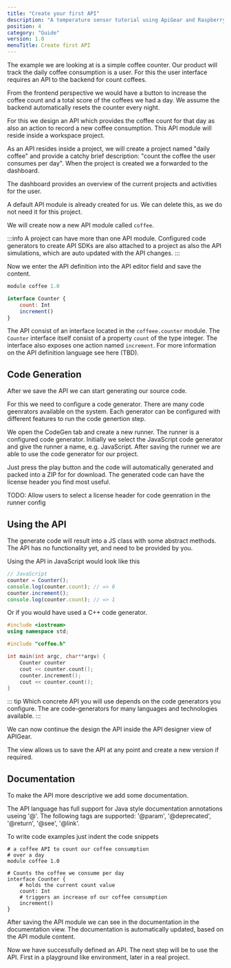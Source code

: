 ```yaml
---
title: "Create your first API"
description: "A temperature sensor tutorial using ApiGear and Raspberry Pi"
position: 4
category: "Guide"
version: 1.0
menuTitle: Create first API
---
```


The example we are looking at is a simple coffee counter. Our product will track the daily coffee consumption is a user. For this the user interface requires an API to the backend for count coffees.

From the frontend perspective we would have a button to increase the coffee count and a total score of the coffees we had a day. We assume the backend automatically resets the counter every night.

For this we design an API which provides the coffee count for that day as also an action to record a new coffee consumption. This API module will reside inside a workspace project.

As an API resides inside a project, we will create a project named "daily coffee" and provide a catchy brief description: "count the coffee the user consumes per day". When the project is created we a forwarded to the dashboard.

The dashboard provides an overview of the current projects and activities for the user.

A default API module is already created for us. We can delete this, as we do not need it for this project.

We will create now a new API module called `coffee`.

:::info
A project can have more than one API module. Configured code generators to create API SDKs are also attached to a project as also the API simulations, which are auto updated with the API changes.
:::

Now we enter the API definition into the API editor field and save the content.

```qml
module coffee 1.0

interface Counter {
    count: Int
    increment()
}
```

The API consist of an interface located in the `coffeee.counter` module. The `Counter` interface itself consist of a property `count` of the type integer. The interface also exposes one action named `increment`. For more information on the API definition language see here (TBD).

## Code Generation

After we save the API we can start generating our source code.

For this we need to configure a code generator. There are many code geenrators available on the system. Each generator can be configured with different features to run the code genertion step.

We open the CodeGen tab and create a new runner. The runner is a configured code generator. Initially we select the JavaScript code generator and give the runner a name, e.g. JavaScript. After saving the runner we are able to use the code generator for our project.

Just press the play button and the code will automatically generated and packed into a ZIP for for download. The generated code can have the license header you find most useful.

TODO: Allow users to select a license header for code geenration in the runner config

## Using the API

The generate code will result into a JS class with some abstract methods. The API has no functionality yet, and need to be provided by you.

Using the API in JavaScript would look like this

```js
// JavaScript
counter = Counter();
console.log(counter.count); // => 0
counter.increment();
console.log(counter.count); // => 1
```

Or if you would have used a C++ code generator.

```cpp
#include <iostream>
using namespace std;

#include "coffee.h"

int main(int argc, char**argv) {
    Counter counter
    cout << counter.count();
    counter.increment();
    cout << counter.count();
}
```

::: tip
Which concrete API you will use depends on the code generators you configure. The are code-generators for many languages and technologies available.
:::

We can now continue the design the API inside the API designer view of APIGear.

The view allows us to save the API at any point and create a new version if required.

## Documentation

To make the API more descriptive we add some documentation.

The API language has full support for Java style documentation annotations useing '@'. The following tags are supported: '@param', '@deprecated', '@return', '@see', '@link'.

To write code examples just indent the code snippets

```
# a coffee API to count our coffee consumption
# over a day
module coffee 1.0

# Counts the coffee we consume per day
interface Counter {
    # holds the current count value
    count: Int
    # triggers an increase of our coffee consumption
    increment()
}
```

After saving the API module we can see in the documentation in the documentation view. The documentation is automatically updated, based on the API module content.

Now we have successfully defined an API. The next step will be to use the API. First in a playground like environment, later in a real project.

